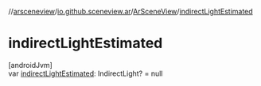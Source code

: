 //[arsceneview](../../../index.md)/[io.github.sceneview.ar](../index.md)/[ArSceneView](index.md)/[indirectLightEstimated](indirect-light-estimated.md)

# indirectLightEstimated

[androidJvm]\
var [indirectLightEstimated](indirect-light-estimated.md): IndirectLight? = null

